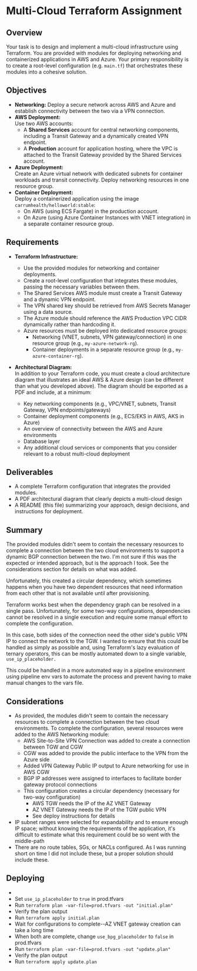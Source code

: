 # Multi-Cloud Terraform Assignment

## Overview

Your task is to design and implement a multi-cloud infrastructure using Terraform. You are provided with modules for deploying networking and containerized applications in AWS and Azure. Your primary responsibility is to create a root-level configuration (e.g. `main.tf`) that orchestrates these modules into a cohesive solution.

## Objectives

- **Networking:** Deploy a secure network across AWS and Azure and establish connectivity between the two via a VPN connection.
- **AWS Deployment:**  
  Use two AWS accounts:
  - A **Shared Services** account for central networking components, including a Transit Gateway and a dynamically created VPN endpoint.
  - A **Production** account for application hosting, where the VPC is attached to the Transit Gateway provided by the Shared Services account.
- **Azure Deployment:**  
  Create an Azure virtual network with dedicated subnets for container workloads and transit connectivity. Deploy networking resources in one resource group.
- **Container Deployment:**  
  Deploy a containerized application using the image `carrumhealth/helloworld:stable`:
  - On AWS (using ECS Fargate) in the production account.
  - On Azure (using Azure Container Instances with VNET integration) in a separate container resource group.

## Requirements

- **Terraform Infrastructure:**  
  - Use the provided modules for networking and container deployments.
  - Create a root-level configuration that integrates these modules, passing the necessary variables between them.
  - The Shared Services AWS module must create a Transit Gateway and a dynamic VPN endpoint.  
  - The VPN shared key should be retrieved from AWS Secrets Manager using a data source.
  - The Azure module should reference the AWS Production VPC CIDR dynamically rather than hardcoding it.
  - Azure resources must be deployed into dedicated resource groups:
    - Networking (VNET, subnets, VPN gateway/connection) in one resource group (e.g., `my-azure-network-rg`).
    - Container deployments in a separate resource group (e.g., `my-azure-container-rg`).

- **Architectural Diagram:**  
  In addition to your Terraform code, you must create a cloud architecture diagram that illustrates an ideal AWS & Azure design (can be different than what you developed above). The diagram should be exported as a PDF and include, at a minimum:
  - Key networking components (e.g., VPC/VNET, subnets, Transit Gateway, VPN endpoints/gateways)
  - Container deployment components (e.g., ECS/EKS in AWS, AKS in Azure)
  - An overview of connectivity between the AWS and Azure environments
  - Database layer
  - Any additional cloud services or components that you consider relevant to a robust multi-cloud deployment

## Deliverables

- A complete Terraform configuration that integrates the provided modules.
- A PDF architectural diagram that clearly depicts a multi-cloud design
- A README (this file) summarizing your approach, design decisions, and instructions for deployment.

## Summary

The provided modules didn't seem to contain the necessary resources to complete a connection between the two cloud environments to support a dynamic BGP connection between the two. I'm not sure if this was the expected or intended approach, but is the approach I took.  See the considerations section for details on what was added. 

Unfortunately, this created a circular dependency, which sometimes happens when you have two dependent resources that need information from each other that is not available until after provisioning.

Terraform works best when the dependency graph can be resolved in a single pass. Unfortunately, for some two-way configurations, dependencies cannot be resolved in a single execution and require some manual effort to complete the configuration.

In this case, both sides of the connection need the other side's public VPN IP to connect the network to the TGW. I wanted to ensure that this could be handled as simply as possible and, using Terraform's lazy evaluation of ternary operators, this can be 
mostly automated down to a single variable, `use_ip_placeholder.`

This could be handled in a more automated way in a pipeline environment using pipeline env vars to automate the process and prevent having to make manual changes to the vars file.

## Considerations

- As provided, the modules didn't seem to contain the necessary resources to complete a connection between the two cloud environments.  To complete the configuration, several resources were added to the AWS Networking module:
  - AWS Site-to-Site VPN Connection was added to create a connection between TGW and CGW
  - CGW was added to provide the public interface to the VPN from the Azure side
  - Added VPN Gateway Public IP output to Azure networking for use in AWS CGW
  - BGP IP addresses were assigned to interfaces to facilitate border gateway protocol connections
  - This configuration creates a circular dependency (necessary for two-way configuration)
    - AWS TGW needs the IP of the AZ VNET Gateway
    - AZ VNET Gateway needs the IP of the TGW public VPN
    - See deploy instructions for details
- IP subnet ranges were selected for expandability and to ensure enough IP space; without knowing the requirements of the application, it's difficult to estimate what this requirement could be so went with the middle-path 
- There are no route tables, SGs, or NACLs configured.  As I was running short on time I did not include these, but a proper solution should include these.

## Deploying
- 
- Set `use_ip_placeholder` to `true` in prod.tfvars
- Run `terraform plan -var-file=prod.tfvars -out "initial.plan" `
- Verify the plan output
- Run `terraform apply initial.plan`
- Wait for configurations to complete--AZ VNET gateway creation can take a long time
- When both are complete, change `use_bpg_placeholder` to `false` in prod.tfvars
- Run `terraform plan -var-file=prod.tfvars -out "update.plan" `
- Verify the plan output
- Run `terraform apply update.plan`
